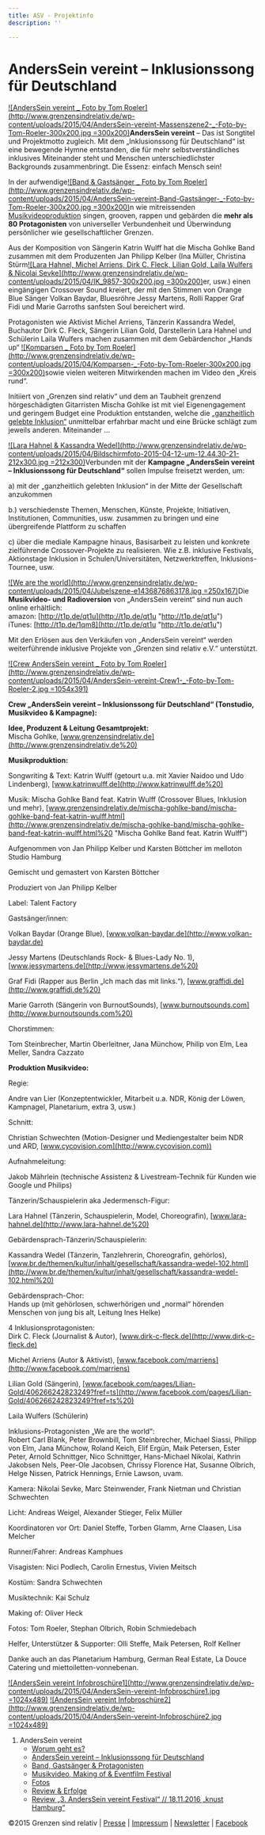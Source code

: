 ```yaml
---
title: ASV - Projektinfo
description: ''

---
```

# AndersSein vereint – Inklusionssong für Deutschland

[![AndersSein vereint _ Foto by Tom Roeler](http://www.grenzensindrelativ.de/wp-content/uploads/2015/04/AndersSein-vereint-Massenszene2-_-Foto-by-Tom-Roeler-300x200.jpg =300x200)](http://www.grenzensindrelativ.de/wp-content/uploads/2015/04/AndersSein-vereint-Massenszene2-_-Foto-by-Tom-Roeler.jpg)**AndersSein vereint** – Das ist Songtitel und Projektmotto zugleich. Mit dem „Inklusionssong für Deutschland“ ist eine bewegende Hymne entstanden, die für mehr selbstverständliches inklusives Miteinander steht und Menschen unterschiedlichster Backgrounds zusammenbringt. Die Essenz: einfach Mensch sein!

In der aufwendige[![Band & Gastsänger _ Foto by Tom Roeler](http://www.grenzensindrelativ.de/wp-content/uploads/2015/04/AndersSein-vereint-Band-Gastsänger-_-Foto-by-Tom-Roeler-300x200.jpg =300x200)](http://www.grenzensindrelativ.de/wp-content/uploads/2015/04/AndersSein-vereint-Band-Gastsänger-_-Foto-by-Tom-Roeler.jpg)n wie mitreissenden [Musikvideoproduktion](https://youtu.be/KPi9ZNp-YJQ) singen, grooven, rappen und gebärden die **mehr als 80 Protagonisten** von universeller Verbundenheit und Überwindung persönlicher wie gesellschaftlicher Grenzen.

Aus der Komposition von Sängerin Katrin Wulff hat die Mischa Gohlke Band zusammen mit dem Produzenten Jan Philipp Kelber (Ina Müller, Christina Stürm[![Lara Hahnel, Michel Arriens, Dirk C. Fleck, Lilian Gold, Laila Wulfers & Nicolai Sevke](http://www.grenzensindrelativ.de/wp-content/uploads/2015/04/IK_9857-300x200.jpg =300x200)](http://www.grenzensindrelativ.de/wp-content/uploads/2015/04/IK_9857.jpg)er, usw.) einen eingängigen Crossover Sound kreiert, der mit den Stimmen von Orange Blue Sänger Volkan Baydar, Bluesröhre Jessy Martens, Rolli Rapper Graf Fidi und Marie Garroths sanfsten Soul bereichert wird.

Protagonisten wie Aktivist Michel Arriens, Tänzerin Kassandra Wedel, Buchautor Dirk C. Fleck, Sängerin Lilian Gold, Darstellerin Lara Hahnel und Schülerin Laila Wulfers machen zusammen mit dem Gebärdenchor „Hands up“ [![Komparsen _ Foto by Tom Roeler](http://www.grenzensindrelativ.de/wp-content/uploads/2015/04/Komparsen-_-Foto-by-Tom-Roeler-300x200.jpg =300x200)](http://www.grenzensindrelativ.de/wp-content/uploads/2015/04/Komparsen-_-Foto-by-Tom-Roeler.jpg)sowie vielen weiteren Mitwirkenden machen im Video den „Kreis rund“.

Initiiert von „Grenzen sind relativ“ und dem an Taubheit grenzend hörgeschädigten Gitarristen Mischa Gohlke ist mit viel Eigenengagement und geringem Budget eine Produktion entstanden, welche die [„ganzheitlich gelebte Inklusion“](http://www.grenzensindrelativ.de/anderssein-vereint-2/worum-geht-es.html) unmittelbar erfahrbar macht und eine Brücke schlägt zum jeweils anderen. Miteinander …

[![Lara Hahnel & Kassandra Wedel](http://www.grenzensindrelativ.de/wp-content/uploads/2015/04/Bildschirmfoto-2015-04-12-um-12.44.30-21-212x300.jpg =212x300)](http://www.grenzensindrelativ.de/wp-content/uploads/2015/04/Bildschirmfoto-2015-04-12-um-12.44.30-21.jpg)Verbunden mit der **Kampagne „AndersSein vereint – Inklusionssong für Deutschland“** sollen Impulse freisetzt werden, um:

a) mit der „ganzheitlich gelebten Inklusion“ in der Mitte der Gesellschaft anzukommen

b.) verschiedenste Themen, Menschen, Künste, Projekte, Initiativen, Institutionen, Communities, usw. zusammen zu bringen und eine übergreifende Plattform zu schaffen

c) über die mediale Kampagne hinaus, Basisarbeit zu leisten und konkrete zielführende Crossover-Projekte zu realisieren. Wie z.B. inklusive Festivals, Aktionstage Inklusion in Schulen/Universitäten, Netzwerktreffen, Inklusions-Tournee, usw.

[![We are the world](http://www.grenzensindrelativ.de/wp-content/uploads/2015/04/Jubelszene-e1436876863178.jpg =250x167)](http://www.grenzensindrelativ.de/wp-content/uploads/2015/04/Jubelszene.jpg)Die **Musikvideo- und Radioversion** von „AndersSein vereint“ sind nun auch online erhältlich:  
 amazon: [http://t1p.de/qt1u](http://t1p.de/qt1u "http://t1p.de/qt1u")  
 iTunes: [http://t1p.de/1qm8](http://t1p.de/qt1u "http://t1p.de/qt1u")

Mit den Erlösen aus den Verkäufen von „AndersSein vereint“ werden weiterführende inklusive Projekte von „Grenzen sind relativ e.V.“ unterstützt.

[![Crew AndersSein vereint _ Foto by Tom Roeler](http://www.grenzensindrelativ.de/wp-content/uploads/2015/04/AndersSein-vereint-Crew1-_-Foto-by-Tom-Roeler-2.jpg =1054x391)](http://www.grenzensindrelativ.de/wp-content/uploads/2015/04/AndersSein-vereint-Crew1-_-Foto-by-Tom-Roeler-2.jpg)

**Crew „AndersSein vereint – Inklusionssong für Deutschland“ (Tonstudio, Musikvideo & Kampagne):**

**Idee, Produzent & Leitung Gesamtprojekt:**  
 Mischa Gohlke, [www.grenzensindrelativ.de](http://www.grenzensindrelativ.de%20)

**Musikproduktion:**

Songwriting & Text: Katrin Wulff (getourt u.a. mit Xavier Naidoo und Udo Lindenberg), [www.katrinwulff.de](http://www.katrinwulff.de%20)

Musik: Mischa Gohlke Band feat. Katrin Wulff (Crossover Blues, Inklusion und mehr), [www.grenzensindrelativ.de/mischa-gohlke-band/mischa-gohlke-band-feat-katrin-wulff.html](http://www.grenzensindrelativ.de/mischa-gohlke-band/mischa-gohlke-band-feat-katrin-wulff.html%20 "Mischa Gohlke Band feat. Katrin Wulff")

Aufgenommen von Jan Philipp Kelber und Karsten Böttcher im melloton Studio Hamburg

Gemischt und gemastert von Karsten Böttcher

Produziert von Jan Philipp Kelber

Label: Talent Factory

Gastsänger/innen:

Volkan Baydar (Orange Blue), [www.volkan-baydar.de](http://www.volkan-baydar.de)

Jessy Martens (Deutschlands Rock- & Blues-Lady No. 1), [www.jessymartens.de](http://www.jessymartens.de%20)

Graf Fidi (Rapper aus Berlin „Ich mach das mit links.“), [www.graffidi.de](http://www.graffidi.de%20)

Marie Garroth (Sängerin von BurnoutSounds), [www.burnoutsounds.com](http://www.burnoutsounds.com%20)

Chorstimmen:

Tom Steinbrecher, Martin Oberleitner, Jana Münchow, Philip von Elm, Lea Meller, Sandra Cazzato

**Produktion Musikvideo:**

Regie:

Andre van Lier (Konzeptentwickler, Mitarbeit u.a. NDR, König der Löwen, Kampnagel, Planetarium, extra 3, usw.)

Schnitt:

Christian Schwechten (Motion-Designer und Mediengestalter beim NDR und ARD, [www.cycovision.com](http://www.cycovision.com))

Aufnahmeleitung:

Jakob Mährlein (technische Assistenz & Livestream-Technik für Kunden wie Google und Philips)

Tänzerin/Schauspielerin aka Jedermensch-Figur:

Lara Hahnel (Tänzerin, Schauspielerin, Model, Choreografin), [www.lara-hahnel.de](http://www.lara-hahnel.de%20)

Gebärdensprach-Tänzerin/Schauspielerin:

Kassandra Wedel (Tänzerin, Tanzlehrerin, Choreografin, gehörlos), [www.br.de/themen/kultur/inhalt/gesellschaft/kassandra-wedel-102.html](http://www.br.de/themen/kultur/inhalt/gesellschaft/kassandra-wedel-102.html%20)

Gebärdensprach-Chor:  
 Hands up (mit gehörlosen, schwerhörigen und „normal“ hörenden Menschen von jung bis alt, Leitung Ines Helke)

4 Inklusionsprotagonisten:  
 Dirk C. Fleck (Journalist & Autor), [www.dirk-c-fleck.de](http://www.dirk-c-fleck.de)

Michel Arriens (Autor & Aktivist), [www.facebook.com/marriens](http://www.facebook.com/marriens)

Lilian Gold (Sängerin), [www.facebook.com/pages/Lilian-Gold/406266242823249?fref=ts](http://www.facebook.com/pages/Lilian-Gold/406266242823249?fref=ts%20)

Laila Wulfers (Schülerin)

Inklusions-Protagonisten „We are the world“:  
 Robert Carl Blank, Peter Brownbill, Tom Steinbrecher, Michael Siassi, Philipp von Elm, Jana Münchow, Roland Keich, Elif Ergün, Maik Petersen, Ester Peter, Arnold Schnittger, Nico Schnittger, Hans-Michael Nikolai, Kathrin Jakobsen Nels, Peer-Ole Jacobsen, Chrissy Florence Hat, Susanne Olbrich, Helge Nissen, Patrick Hennings, Ernie Lawson, uvam.

Kamera: Nikolai Sevke, Marc Steinwender, Frank Nietman und Christian Schwechten

Licht: Andreas Weigel, Alexander Stieger, Felix Müller

Koordinatoren vor Ort: Daniel Steffe, Torben Glamm, Arne Claasen, Lisa Melcher

Runner/Fahrer: Andreas Kamphues

Visagisten: Nici Podlech, Carolin Ernestus, Vivien Meitsch

Kostüm: Sandra Schwechten

Musiktechnik: Kai Schulz

Making of: Oliver Heck

Fotos: Tom Roeler, Stephan Olbrich, Robin Schmiedebach

Helfer, Unterstützer & Supporter: Olli Steffe, Maik Petersen, Rolf Kellner

Danke auch an das Planetarium Hamburg, German Real Estate, La Douce Catering und miettoiletten-vonnebenan.

[![AndersSein vereint Infobroschüre1](http://www.grenzensindrelativ.de/wp-content/uploads/2015/04/AndersSein-vereint-Infobroschüre1.jpg =1024x489)](http://www.grenzensindrelativ.de/wp-content/uploads/2015/04/AndersSein-vereint-Infobroschüre1.jpg) [![AndersSein vereint Infobroschüre2](http://www.grenzensindrelativ.de/wp-content/uploads/2015/04/AndersSein-vereint-Infobroschüre2.jpg =1024x489)](http://www.grenzensindrelativ.de/wp-content/uploads/2015/04/AndersSein-vereint-Infobroschüre2.jpg)

1. AndersSein vereint
   * [Worum geht es?](http://www.grenzensindrelativ.de/anderssein-vereint-2/worum-geht-es.html)
   * [AndersSein vereint – Inklusionssong für Deutschland](http://www.grenzensindrelativ.de/anderssein-vereint-2/inklusionssong-fuer-deutschland.html)
   * [Band, Gastsänger & Protagonisten](http://www.grenzensindrelativ.de/anderssein-vereint-2/band-gastsaenger-protagonisten.html)
   * [Musikvideo, Making of & Eventfilm Festival](http://www.grenzensindrelativ.de/anderssein-vereint-2/bericht-ndr-das-magazin-14-04.html)
   * [Fotos](http://www.grenzensindrelativ.de/?page_id=1480)
   * [Review & Erfolge](http://www.grenzensindrelativ.de/anderssein-vereint-2/status-quo-erfolge.html)
   * [Review „3. AndersSein vereint Festival“ // 18.11.2016 „knust Hamburg“](http://www.grenzensindrelativ.de/anderssein-vereint-2/3-anderssein-vereint-festival.html)

©2015 Grenzen sind relativ | [Presse](http://www.grenzensindrelativ.de/presse/bisherige-medienberichte.html "Presse") | [Impressum](http://www.grenzensindrelativ.de/impressum.html) | [Newsletter](http://www.grenzensindrelativ.de/newsletter.html) | [Facebook](http://www.facebook.com/grenzensindrelativ)